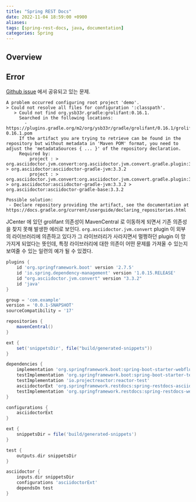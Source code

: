 ```yaml
---
title: "Spring REST Docs"
date: 2022-11-04 18:59:00 +0900
aliases: 
tags: [spring-rest-docs, java, documentation]
categories: Spring
---
```


## Overview

## Error

[Github issue](https://github.com/asciidoctor/asciidoctor-gradle-plugin/issues/652) 에서 공유되고 있는 문제.

```logs
A problem occurred configuring root project 'demo'.
> Could not resolve all files for configuration ':classpath'.
   > Could not find org.ysb33r.gradle:grolifant:0.16.1.
     Searched in the following locations:
       - https://plugins.gradle.org/m2/org/ysb33r/gradle/grolifant/0.16.1/grolifant-0.16.1.pom
     If the artifact you are trying to retrieve can be found in the repository but without metadata in 'Maven POM' format, you need to adjust the 'metadataSources { ... }' of the repository declaration.
     Required by:
         project : > org.asciidoctor.jvm.convert:org.asciidoctor.jvm.convert.gradle.plugin:3.3.2 > org.asciidoctor:asciidoctor-gradle-jvm:3.3.2
         project : > org.asciidoctor.jvm.convert:org.asciidoctor.jvm.convert.gradle.plugin:3.3.2 > org.asciidoctor:asciidoctor-gradle-jvm:3.3.2 > org.asciidoctor:asciidoctor-gradle-base:3.3.2

Possible solution:
 - Declare repository providing the artifact, see the documentation at https://docs.gradle.org/current/userguide/declaring_repositories.html 
```

JCenter 에 있던 grolifant 의존성이 MavenCentral 로 이동하게 되면서 기존 의존성을 찾지 못해 발생한 에러로 보인다. `org.asciidoctor.jvm.convert` plugin 이 외부의 라이브러리에 의존하고 있다가 그 라이브러리가 사라지면서 멀쩡하던 plugin 이 망가지게 되었다는 뜻인데, 특정 라이브러리에 대한 의존이 어떤 문제를 가져올 수 있는지 보여줄 수 있는 일련의 예가 될 수 있겠다.

```groovy
plugins {
    id 'org.springframework.boot' version '2.7.5'
    id 'io.spring.dependency-management' version '1.0.15.RELEASE'
    id "org.asciidoctor.jvm.convert" version "3.3.2"
    id 'java'
}

group = 'com.example'
version = '0.0.1-SNAPSHOT'
sourceCompatibility = '17'

repositories {
    mavenCentral()
}

ext {
    set('snippetsDir', file("build/generated-snippets"))
}

dependencies {
    implementation 'org.springframework.boot:spring-boot-starter-webflux'
    testImplementation 'org.springframework.boot:spring-boot-starter-test'
    testImplementation 'io.projectreactor:reactor-test'
    asciidoctorExt 'org.springframework.restdocs:spring-restdocs-asciidoctor'
    testImplementation 'org.springframework.restdocs:spring-restdocs-webtestclient'
}

configurations {
    asciidoctorExt
}

ext {
    snippetsDir = file('build/generated-snippets')
}

test {
    outputs.dir snippetsDir
}

asciidoctor {
    inputs.dir snippetsDir
    configurations 'asciidoctorExt'
    dependsOn test
} 
```
